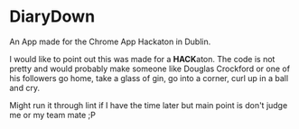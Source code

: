 DiaryDown
==============

An App made for the Chrome App Hackaton in Dublin.

I would like to point out this was made for a **HACK**aton. The 
code is not pretty and would probably make someone like 
Douglas Crockford or one of his followers go home, take a glass of
gin, go into a corner, curl up in a ball and cry.

Might run it through lint if I have the time later but main
point is don't judge me or my team mate ;P


